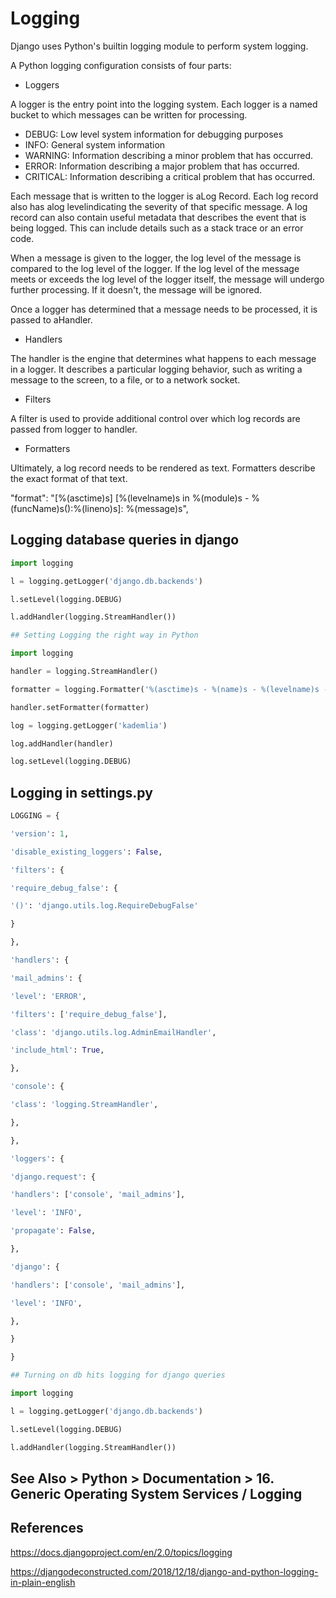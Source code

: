 # Logging

Django uses Python's builtin logging module to perform system logging.

A Python logging configuration consists of four parts:

- Loggers

A logger is the entry point into the logging system. Each logger is a named bucket to which messages can be written for processing.

- DEBUG: Low level system information for debugging purposes
- INFO: General system information
- WARNING: Information describing a minor problem that has occurred.
- ERROR: Information describing a major problem that has occurred.
- CRITICAL: Information describing a critical problem that has occurred.

Each message that is written to the logger is aLog Record. Each log record also has alog levelindicating the severity of that specific message. A log record can also contain useful metadata that describes the event that is being logged. This can include details such as a stack trace or an error code.

When a message is given to the logger, the log level of the message is compared to the log level of the logger. If the log level of the message meets or exceeds the log level of the logger itself, the message will undergo further processing. If it doesn't, the message will be ignored.

Once a logger has determined that a message needs to be processed, it is passed to aHandler.

- Handlers

The handler is the engine that determines what happens to each message in a logger. It describes a particular logging behavior, such as writing a message to the screen, to a file, or to a network socket.

- Filters

A filter is used to provide additional control over which log records are passed from logger to handler.

- Formatters

Ultimately, a log record needs to be rendered as text. Formatters describe the exact format of that text.

"format": "[%(asctime)s] [%(levelname)s in %(module)s - %(funcName)s():%(lineno)s]: %(message)s",

## Logging database queries in django

```python
import logging

l = logging.getLogger('django.db.backends')

l.setLevel(logging.DEBUG)

l.addHandler(logging.StreamHandler())

## Setting Logging the right way in Python

import logging

handler = logging.StreamHandler()

formatter = logging.Formatter('%(asctime)s - %(name)s - %(levelname)s - %(message)s')

handler.setFormatter(formatter)

log = logging.getLogger('kademlia')

log.addHandler(handler)

log.setLevel(logging.DEBUG)
```

## Logging in settings.py

```python
LOGGING = {

'version': 1,

'disable_existing_loggers': False,

'filters': {

'require_debug_false': {

'()': 'django.utils.log.RequireDebugFalse'

}

},

'handlers': {

'mail_admins': {

'level': 'ERROR',

'filters': ['require_debug_false'],

'class': 'django.utils.log.AdminEmailHandler',

'include_html': True,

},

'console': {

'class': 'logging.StreamHandler',

},

},

'loggers': {

'django.request': {

'handlers': ['console', 'mail_admins'],

'level': 'INFO',

'propagate': False,

},

'django': {

'handlers': ['console', 'mail_admins'],

'level': 'INFO',

},

}

}

## Turning on db hits logging for django queries

import logging

l = logging.getLogger('django.db.backends')

l.setLevel(logging.DEBUG)

l.addHandler(logging.StreamHandler())
```

## See Also > Python > Documentation > 16. Generic Operating System Services / Logging

## References

<https://docs.djangoproject.com/en/2.0/topics/logging>

<https://djangodeconstructed.com/2018/12/18/django-and-python-logging-in-plain-english>
